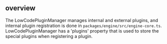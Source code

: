 ## overview

The LowCodePluginManager manages internal and external plugins, and internal plugin registration is done in `packages/engine/src/engine-core.ts`. LowCodePluginManager has a 'plugins' property that is used to store the special plugins when registering a plugin.
